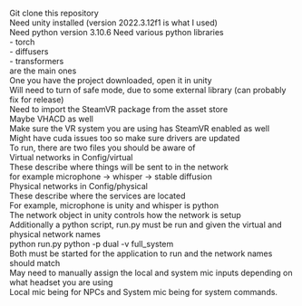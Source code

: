 Git clone this repository<br>
Need unity installed (version 2022.3.12f1 is what I used)<br>
Need python version 3.10.6
Need various python libraries<br>
    - torch<br>
    - diffusers<br>
    - transformers<br>
are the main ones<br>
One you have the project downloaded, open it in unity<br>
Will need to turn of safe mode, due to some external library (can probably fix for release)<br>
Need to import the SteamVR package from the asset store<br>
Maybe VHACD as well<br>
Make sure the VR system you are using has SteamVR enabled as well<br>
Might have cuda issues too so make sure drivers are updated<br>
To run, there are two files you should be aware of<br>
Virtual networks in Config/virtual<br>
    These describe where things will be sent to in the network<br>
    for example microphone -> whisper -> stable diffusion<br>
Physical networks in Config/physical<br>
    These describe where the services are located<br>
    For example, microphone is unity and whisper is python<br>
The network object in unity controls how the network is setup<br>
Additionally a python script, run.py must be run and given the virtual and physical network names<br>
python run.py python -p dual -v full_system<br>
Both must be started for the application to run and the network names should match<br>
May need to manually assign the local and system mic inputs depending on what headset you are using<br>
Local mic being for NPCs and System mic being for system commands.<br>
